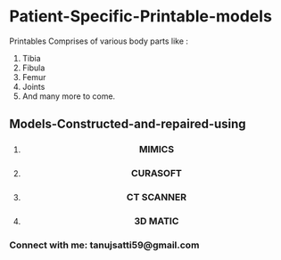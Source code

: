 # Patient-Specific-Printable-models
Printables Comprises of various body parts like :
1. Tibia
2. Fibula 
3. Femur
4. Joints
5. And many more to come.

## Models-Constructed-and-repaired-using

<ol>
  <li><h3 align="center"><b> MIMICS </b></h3></li>
  <li><h3 align="center"><b> CURASOFT </b></h3></li>
  <li><h3 align="center"><b> CT SCANNER</b></h3></li>
  <li><h3 align="center"><b> 3D MATIC </b></h3></li>
</ol>
<p align="left">
</p>

<h3 align="left">Connect with me: tanujsatti59@gmail.com</h3>
